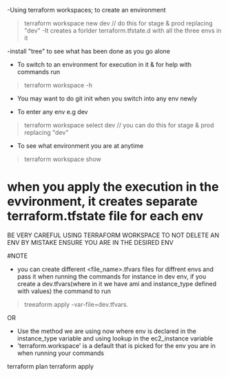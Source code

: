 -Using terraform workspaces; to create an environment 

> terraform workspace new dev                // do this for stage & prod replacing "dev"
-It creates a forlder terraform.tfstate.d with all the three envs in it

-install "tree" to see what has been done as you go alone

- To switch to an environment for execution in it & for help with commands run
 > terraform workspace -h
- You may want to do  git init when you switch into any env newly

- To enter any env e.g dev
> terraform workspace select dev            // you can do this for stage & prod replacing "dev"

- To see what environment you are at anytime 
> terraform workspace show

# when you apply the execution in the evvironment, it creates separate terraform.tfstate file for each env


BE VERY CAREFUL USING TERRAFORM WORKSPACE TO NOT DELETE AN ENV BY MISTAKE ENSURE YOU ARE IN THE DESIRED ENV

#NOTE 
- you can create different <file_name>.tfvars files for diffrent envs and pass it when running the commands for instance in dev env, if you create a dev.tfvars(where in it we have ami and instance_type defined with values) the command to run 
> treeaform apply -var-file=dev.tfvars.

 OR

- Use the method we are using now where env is declared in the instance_type variable and using lookup in the ec2_instance variable
- 'terraform.workspace' is a default that is picked for the env you are in when running your commands

terraform plan
terraform apply

